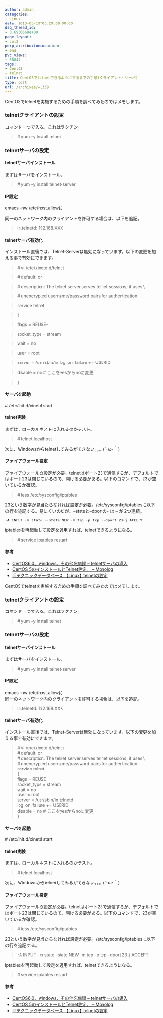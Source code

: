 ```yaml
---
author: admin
categories:
- Linux
date: 2013-05-19T03:29:08+00:00
dsq_thread_id:
- 3.6936668e+09
page_layout:
- col2
pdrp_attributionLocation:
- end
pvc_views:
- 58847
tags:
- CentOS
- telnet
title: CentOSでtelnetできるようにするまでの手順(クライアント・サーバ)
type: post
url: /archives/=1339
---
```


<!--:ja-->CentOSでtelnetを実施するための手順を調べてみたのではメモします。

### telnetクライアントの設定

コマンド一つで入る。これはラクチン。

> \# yum -y install telnet

### telnetサーバの設定

#### telnetサーバインストール

まずはサーバをインストール。

> \# yum -y install telnet-server

#### IP設定

emacs -nw /etc/host.allowに
  
同一のネットワーク内のクライアントを許可する場合は、以下を追記。

> in.telnetd: 192.168.XXX

#### telnetサーバ有効化

インストール直後では、Telnet-Serverは無効になっています。以下の変更を加える事で有効にできます。

> \# vi /etc/xinetd.d/telnet
  
> \# default: on
  
> \# description: The telnet server serves telnet sessions; it uses \
  
> \# unencrypted username/password pairs for authentication.
  
> service telnet
  
> {
  
> flags = REUSE-
  
> socket_type = stream
  
> wait = no
  
> user = root
  
> server = /usr/sbin/in.log\_on\_failure += USERID
  
> disable = no # ここをyesからnoに変更
  
> }

#### サーバを起動

\# /etc/init.d/xinetd start

#### telnet実験

まずは、ローカルホストに入れるのかテスト。

> \# telnet localhost

次に、Windowsからtelnetしてみるができない。。。(´･ω･｀)

#### ファイアウォール設定

ファイアウォールの設定が必要。telnetはポート23で通信するが、デフォルトではポート23は閉じているので、開ける必要がある。以下のコマンドで、23が空いているか確認。

> \# less /etc/sysconfig/iptables

23という数字が見当たらなければ設定が必要。/etc/sysconfig/iptablesに以下の行を追記する。見にくいのだが、&#8211;stateと&#8211;dportの- は &#8211; が 2つ連続。

    -A INPUT -m state --state NEW -m tcp -p tcp --dport 23-j ACCEPT

iptablesを再起動して設定を適用すれば、telnetできるようになる。

> \# service iptables restart

#### 参考

  * [CentOS6.0、windows、その他忘備録 &#8211; telnetサーバの導入][1]
  * [CentOS 5のインストールとTelnet設定。 &#8211; Monolog][2]
  * [ITテクニックデータベース 【Linux】telnetの設定][3]

<!--:-->

<!--:en-->

CentOSでtelnetを実施するための手順を調べてみたのではメモします。

### telnetクライアントの設定

コマンド一つで入る。これはラクチン。

> \# yum -y install telnet 

### telnetサーバの設定

#### telnetサーバインストール

まずはサーバをインストール。

> \# yum -y install telnet-server

#### IP設定

emacs -nw /etc/host.allowに   
同一のネットワーク内のクライアントを許可する場合は、以下を追記。

> in.telnetd: 192.168.XXX

#### telnetサーバ有効化

インストール直後では、Telnet-Serverは無効になっています。以下の変更を加える事で有効にできます。

> \# vi /etc/xinetd.d/telnet   
> \# default: on   
> \# description: The telnet server serves telnet sessions; it uses \   
> \# unencrypted username/password pairs for authentication.   
> service telnet   
> {   
> flags = REUSE   
> socket_type = stream   
> wait = no   
> user = root   
> server = /usr/sbin/in.telnetd   
> log\_on\_failure += USERID   
> disable = no # ここをyesからnoに変更   
> } 

#### サーバを起動

\# /etc/init.d/xinetd start

#### telnet実験

まずは、ローカルホストに入れるのかテスト。

> \# telnet localhost

次に、Windowsからtelnetしてみるができない。。。(´･ω･｀)

#### ファイアウォール設定

ファイアウォールの設定が必要。telnetはポート23で通信するが、デフォルトではポート23は閉じているので、開ける必要がある。以下のコマンドで、23が空いているか確認。

> \# less /etc/sysconfig/iptables

23という数字が見当たらなければ設定が必要。/etc/sysconfig/iptablesに以下の行を追記する。

> -A INPUT -m state &#8211;state NEW -m tcp -p tcp &#8211;dport 23-j ACCEPT

iptablesを再起動して設定を適用すれば、telnetできるようになる。

> \# service iptables restart

#### 参考

  * [CentOS6.0、windows、その他忘備録 &#8211; telnetサーバの導入][1]
  * [CentOS 5のインストールとTelnet設定。 &#8211; Monolog][2]
  * [ITテクニックデータベース 【Linux】telnetの設定][3]

<!--:-->

 [1]: https://www10.atwiki.jp/noel1008/pages/76.html
 [2]: https://blog.goo.ne.jp/j-watanuki/e/ad19bf558f373b46016115a581396617
 [3]: https://onoaff.blog28.fc2.com/blog-entry-41.html